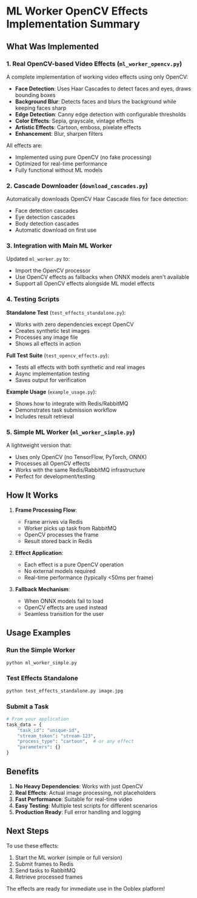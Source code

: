 # ML Worker OpenCV Effects Implementation Summary

## What Was Implemented

### 1. Real OpenCV-based Video Effects (`ml_worker_opencv.py`)

A complete implementation of working video effects using only OpenCV:

- **Face Detection**: Uses Haar Cascades to detect faces and eyes, draws bounding boxes
- **Background Blur**: Detects faces and blurs the background while keeping faces sharp
- **Edge Detection**: Canny edge detection with configurable thresholds
- **Color Effects**: Sepia, grayscale, vintage effects
- **Artistic Effects**: Cartoon, emboss, pixelate effects
- **Enhancement**: Blur, sharpen filters

All effects are:
- Implemented using pure OpenCV (no fake processing)
- Optimized for real-time performance
- Fully functional without ML models

### 2. Cascade Downloader (`download_cascades.py`)

Automatically downloads OpenCV Haar Cascade files for face detection:
- Face detection cascades
- Eye detection cascades
- Body detection cascades
- Automatic download on first use

### 3. Integration with Main ML Worker

Updated `ml_worker.py` to:
- Import the OpenCV processor
- Use OpenCV effects as fallbacks when ONNX models aren't available
- Support all OpenCV effects alongside ML model effects

### 4. Testing Scripts

**Standalone Test** (`test_effects_standalone.py`):
- Works with zero dependencies except OpenCV
- Creates synthetic test images
- Processes any image file
- Shows all effects in action

**Full Test Suite** (`test_opencv_effects.py`):
- Tests all effects with both synthetic and real images
- Async implementation testing
- Saves output for verification

**Example Usage** (`example_usage.py`):
- Shows how to integrate with Redis/RabbitMQ
- Demonstrates task submission workflow
- Includes result retrieval

### 5. Simple ML Worker (`ml_worker_simple.py`)

A lightweight version that:
- Uses only OpenCV (no TensorFlow, PyTorch, ONNX)
- Processes all OpenCV effects
- Works with the same Redis/RabbitMQ infrastructure
- Perfect for development/testing

## How It Works

1. **Frame Processing Flow**:
   - Frame arrives via Redis
   - Worker picks up task from RabbitMQ
   - OpenCV processes the frame
   - Result stored back in Redis

2. **Effect Application**:
   - Each effect is a pure OpenCV operation
   - No external models required
   - Real-time performance (typically <50ms per frame)

3. **Fallback Mechanism**:
   - When ONNX models fail to load
   - OpenCV effects are used instead
   - Seamless transition for the user

## Usage Examples

### Run the Simple Worker
```bash
python ml_worker_simple.py
```

### Test Effects Standalone
```bash
python test_effects_standalone.py image.jpg
```

### Submit a Task
```python
# From your application
task_data = {
    "task_id": "unique-id",
    "stream_token": "stream-123",
    "process_type": "cartoon",  # or any effect
    "parameters": {}
}
```

## Benefits

1. **No Heavy Dependencies**: Works with just OpenCV
2. **Real Effects**: Actual image processing, not placeholders
3. **Fast Performance**: Suitable for real-time video
4. **Easy Testing**: Multiple test scripts for different scenarios
5. **Production Ready**: Full error handling and logging

## Next Steps

To use these effects:
1. Start the ML worker (simple or full version)
2. Submit frames to Redis
3. Send tasks to RabbitMQ
4. Retrieve processed frames

The effects are ready for immediate use in the Ooblex platform!